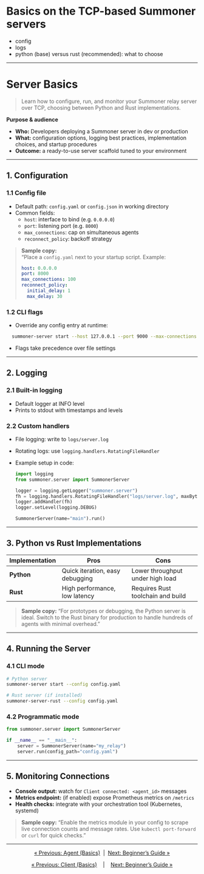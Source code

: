 # Basics on the TCP-based Summoner servers

- config
- logs
- python (base) versus rust (recommended): what to choose


----------


# Server Basics

> Learn how to configure, run, and monitor your Summoner relay server over TCP, choosing between Python and Rust implementations.

**Purpose & audience**  
- **Who:** Developers deploying a Summoner server in dev or production  
- **What:** configuration options, logging best practices, implementation choices, and startup procedures  
- **Outcome:** a ready-to-use server scaffold tuned to your environment

---

## 1. Configuration

### 1.1 Config file  
- Default path: `config.yaml` or `config.json` in working directory  
- Common fields:  
  - `host`: interface to bind (e.g. `0.0.0.0`)  
  - `port`: listening port (e.g. `8000`)  
  - `max_connections`: cap on simultaneous agents  
  - `reconnect_policy`: backoff strategy  

> **Sample copy:**  
> “Place a `config.yaml` next to your startup script. Example:  
> ```yaml
> host: 0.0.0.0
> port: 8000
> max_connections: 100
> reconnect_policy:
>   initial_delay: 1
>   max_delay: 30
> ```  
>

### 1.2 CLI flags  
- Override any config entry at runtime:  
```bash
  summoner-server start --host 127.0.0.1 --port 9000 --max-connections 50
```

* Flags take precedence over file settings

---

## 2. Logging

### 2.1 Built-in logging

* Default logger at INFO level
* Prints to stdout with timestamps and levels

### 2.2 Custom handlers

* File logging: write to `logs/server.log`
* Rotating logs: use `logging.handlers.RotatingFileHandler`
* Example setup in code:

  ```python
  import logging
  from summoner.server import SummonerServer

  logger = logging.getLogger("summoner.server")
  fh = logging.handlers.RotatingFileHandler("logs/server.log", maxBytes=1e6, backupCount=3)
  logger.addHandler(fh)
  logger.setLevel(logging.DEBUG)

  SummonerServer(name="main").run()
  ```

---

## 3. Python vs Rust Implementations

| Implementation | Pros                            | Cons                              |
| -------------- | ------------------------------- | --------------------------------- |
| **Python**     | Quick iteration, easy debugging | Lower throughput under high load  |
| **Rust**       | High performance, low latency   | Requires Rust toolchain and build |

> **Sample copy:**
> “For prototypes or debugging, the Python server is ideal. Switch to the Rust binary for production to handle hundreds of agents with minimal overhead.”

---

## 4. Running the Server

### 4.1 CLI mode

```bash
# Python server
summoner-server start --config config.yaml

# Rust server (if installed)
summoner-server-rust --config config.yaml
```

### 4.2 Programmatic mode

```python
from summoner.server import SummonerServer

if __name__ == "__main__":
    server = SummonerServer(name="my_relay")
    server.run(config_path="config.yaml")
```

---

## 5. Monitoring Connections

* **Console output:** watch for `Client connected: <agent_id>` messages
* **Metrics endpoint:** (if enabled) expose Prometheus metrics on `/metrics`
* **Health checks:** integrate with your orchestration tool (Kubernetes, systemd)

> **Sample copy:**
> “Enable the metrics module in your config to scrape live connection counts and message rates. Use `kubectl port-forward` or `curl` for quick checks.”

---

<p align="center">
  <a href="basics_agent.md">&laquo; Previous: Agent (Basics)</a>
  &nbsp;|&nbsp;
  <a href="beginner.md">Next: Beginner’s Guide &raquo;</a>
</p>



<p align="center">
  <a href="basics_client.md">&laquo; Previous: Client (Basics)</a> &nbsp;&nbsp;&nbsp;|&nbsp;&nbsp;&nbsp; <a href="beginner.md">Next: Beginner’s Guide &raquo;</a>
</p>